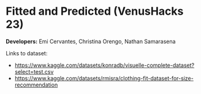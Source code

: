 # Fitted and Predicted (VenusHacks 23)

**Developers:** Emi Cervantes, Christina Orengo, Nathan Samarasena

Links to dataset: 
* https://www.kaggle.com/datasets/konradb/visuelle-complete-dataset?select=test.csv
* https://www.kaggle.com/datasets/rmisra/clothing-fit-dataset-for-size-recommendation
